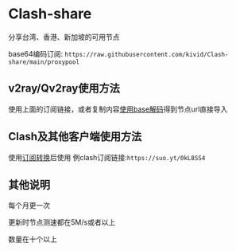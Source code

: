 # Clash-share
分享台湾、香港、新加坡的可用节点

base64编码订阅: `https://raw.githubusercontent.com/kivid/Clash-share/main/proxypool`

## v2ray/Qv2ray使用方法

使用上面的订阅链接，或者复制内容[使用base解码](https://tool.oschina.net/encrypt?type=3)得到节点url直接导入

## Clash及其他客户端使用方法

使用[订阅转换](https://bianyuan.xyz/)后使用 例clash订阅链接:`https://suo.yt/0kL8SS4`

## 其他说明

每个月更一次

更新时节点测速都在5M/s或者以上

数量在十个以上
